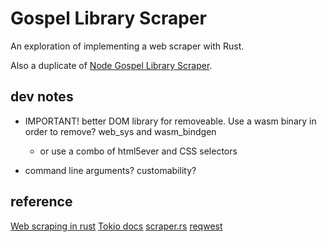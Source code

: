 # Gospel Library Scraper

An exploration of implementing a web scraper with Rust.

Also a duplicate of [Node Gospel Library Scraper](https://github.com/andrewgremlich/node-gospel-library-scraper).

## dev notes

- IMPORTANT! better DOM library for removeable. Use a wasm binary in order to remove? web_sys and wasm_bindgen
  
  - or use a combo of html5ever and CSS selectors

- command line arguments? customability?

## reference

[Web scraping in rust](https://codeburst.io/web-scraping-in-rust-881b534a60f7)
[Tokio docs](https://tokio.rs/docs/getting-started/hello-world/)
[scraper.rs](https://docs.rs/crate/scraper/0.12.0)
[reqwest](https://docs.rs/reqwest/0.10.4/reqwest/index.html)